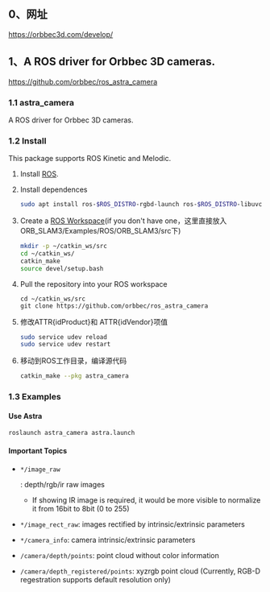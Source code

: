 

## 0、网址

https://orbbec3d.com/develop/

## 1、A ROS driver for Orbbec 3D cameras.

https://github.com/orbbec/ros_astra_camera

### 1.1 astra_camera

A ROS driver for Orbbec 3D cameras.

### 1.2 Install

This package supports ROS Kinetic and Melodic.

1. Install [ROS](http://wiki.ros.org/ROS/Installation).

2. Install dependences

   ```bash
   sudo apt install ros-$ROS_DISTRO-rgbd-launch ros-$ROS_DISTRO-libuvc ros-$ROS_DISTRO-libuvc-camera ros-$ROS_DISTRO-libuvc-ros
   ```

3. Create a [ROS Workspace](http://wiki.ros.org/ROS/Tutorials/InstallingandConfiguringROSEnvironment)(if you don't have one，这里直接放入ORB_SLAM3/Examples/ROS/ORB_SLAM3/src下)

   ```bash
   mkdir -p ~/catkin_ws/src
   cd ~/catkin_ws/
   catkin_make
   source devel/setup.bash
   ```

4. Pull the repository into your ROS workspace

   ```
   cd ~/catkin_ws/src
   git clone https://github.com/orbbec/ros_astra_camera
   ```

5. 修改ATTR{idProduct}和 ATTR{idVendor}项值

   ```bash
   sudo service udev reload
   sudo service udev restart
   ```

6. 移动到ROS工作目录，编译源代码

   ```bash
   catkin_make --pkg astra_camera
   ```

   





### 1.3 Examples

#### Use Astra

```
roslaunch astra_camera astra.launch
```

#### Important Topics

- ```
  */image_raw
  ```

  : depth/rgb/ir raw images

  - If showing IR image is required, it would be more visible to normalize it from 16bit to 8bit (0 to 255)

- `*/image_rect_raw`: images rectified by intrinsic/extrinsic parameters

- `*/camera_info`: camera intrinsic/extrinsic parameters

- `/camera/depth/points`: point cloud without color information

- `/camera/depth_registered/points`: xyzrgb point cloud (Currently, RGB-D regestration supports default resolution only)

